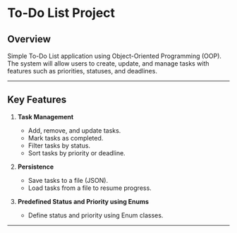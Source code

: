 # **To-Do List Project**

## **Overview**

Simple To-Do List application using Object-Oriented Programming (OOP).
The system will allow users to create, update, and manage tasks with features such as priorities, statuses, and
deadlines.

---

## **Key Features**

1. **Task Management**
	- Add, remove, and update tasks.
	- Mark tasks as completed.
	- Filter tasks by status.
	- Sort tasks by priority or deadline.

2. **Persistence**
	- Save tasks to a file (JSON).
	- Load tasks from a file to resume progress.

3. **Predefined Status and Priority using Enums**
	- Define status and priority using Enum classes.

---
